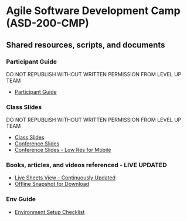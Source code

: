 # Agile Software Development Camp (ASD-200-CMP)
## Shared resources, scripts, and documents

### Participant Guide
DO NOT REPUBLISH WITHOUT WRITTEN PERMISSION FROM LEVEL UP TEAM
- [Participant Guide](https://levelup-shared-materials.s3.amazonaws.com/Level-Up-Participant-Guide-Formatted.pdf)

### Class Slides
DO NOT REPUBLISH WITHOUT WRITTEN PERMISSION FROM LEVEL UP TEAM
- [Class Slides](https://levelup-shared-materials.s3.amazonaws.com/ASD-200-CMP-Slides.pdf)
- [Conference Slides](https://levelup-shared-materials.s3.amazonaws.com/ASD-200-CNF-GSlides-LargeScale.pdf)
- [Conference Slides - Low Res for Mobile](https://levelup-shared-materials.s3.amazonaws.com/ASD-200-CNF-GSlides-LargeScale_LOWRES.pdf)

### Books, articles, and videos referenced - LIVE UPDATED
- [Live Sheets View - Continuously Updated](https://docs.google.com/spreadsheets/d/e/2PACX-1vSN3im9QnpxFlNKoapAvpwHSjLvxckjFcP3vxKplInmQ-XeOenFHkU8gKLbY7XhPFEcecix6F76iqLq/pubhtml)  
- [Offline Snapshot for Download](https://levelup-shared-materials.s3.amazonaws.com/Learning+Resources.xlsx)

### Env Guide
- [Environment Setup Checklist](https://github.com/level-up-program/ASD-200-CMP/wiki/Environment-Setup-Checklist)
